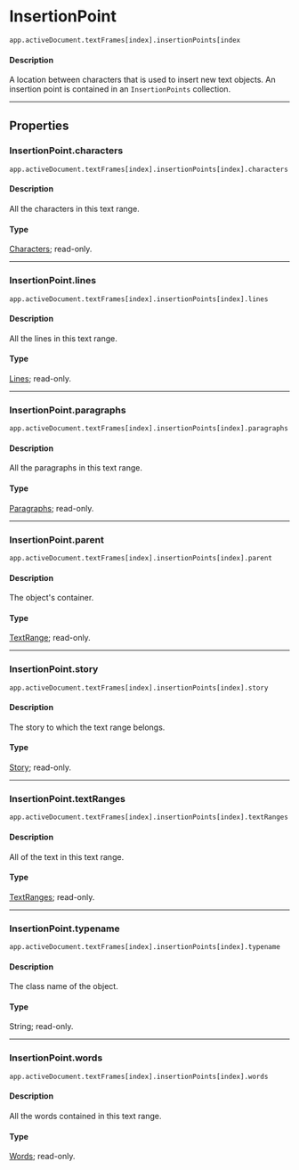 # InsertionPoint

`app.activeDocument.textFrames[index].insertionPoints[index`

#### Description

A location between characters that is used to insert new text objects. An insertion point is contained in an `InsertionPoints` collection.

---

## Properties

### InsertionPoint.characters

`app.activeDocument.textFrames[index].insertionPoints[index].characters`

#### Description

All the characters in this text range.

#### Type

[Characters](./Characters.md); read-only.

---

### InsertionPoint.lines

`app.activeDocument.textFrames[index].insertionPoints[index].lines`

#### Description

All the lines in this text range.

#### Type

[Lines](./Lines.md); read-only.

---

### InsertionPoint.paragraphs

`app.activeDocument.textFrames[index].insertionPoints[index].paragraphs`

#### Description

All the paragraphs in this text range.

#### Type

[Paragraphs](./Paragraphs.md); read-only.

---

### InsertionPoint.parent

`app.activeDocument.textFrames[index].insertionPoints[index].parent`

#### Description

The object's container.

#### Type

[TextRange](./TextRange.md); read-only.

---

### InsertionPoint.story

`app.activeDocument.textFrames[index].insertionPoints[index].story`

#### Description

The story to which the text range belongs.

#### Type

[Story](./Story.md); read-only.

---

### InsertionPoint.textRanges

`app.activeDocument.textFrames[index].insertionPoints[index].textRanges`

#### Description

All of the text in this text range.

#### Type

[TextRanges](./TextRanges.md); read-only.

---

### InsertionPoint.typename

`app.activeDocument.textFrames[index].insertionPoints[index].typename`

#### Description

The class name of the object.

#### Type

String; read-only.

---

### InsertionPoint.words

`app.activeDocument.textFrames[index].insertionPoints[index].words`

#### Description

All the words contained in this text range.

#### Type

[Words](./Words.md); read-only.
